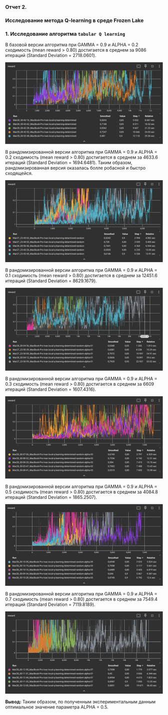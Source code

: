 ### Отчет 2. 
### Исследование метода Q-learning в среде Frozen Lake 

### 1. Исследование алгоритма `tabular Q learning`

В базовой версии алгоритма при GAMMA = 0.9 и ALPHA = 0.2 сходимость (mean reward > 0.80) достигается в среднем за 9086 итераций (Standard Deviation = 2718.0601).

<img src="imgs/determined.png"/>

В рандомизированной версии алгоритма при GAMMA = 0.9 и ALPHA = 0.2 сходимость (mean reward > 0.80) достигается в среднем за 4633.6 итераций (Standard Deviation = 1694.6481). Таким образом, рандомизированная версия оказалась болле робасной и быстро сходящейся.

<img src="imgs/determined-random.png"/>

В рандомизированной версии алгоритма при GAMMA = 0.9 и ALPHA = 0.1 сходимость (mean reward > 0.80) достигается в среднем за 12451.6 итераций (Standard Deviation = 8629.1679).

<img src="imgs/determined-random-alpha-01.png"/>

В рандомизированной версии алгоритма при GAMMA = 0.9 и ALPHA = 0.3 сходимость (mean reward > 0.80) достигается в среднем за 6609 итераций (Standard Deviation = 1607.4316).

<img src="imgs/determined-random-alpha-03.png"/>

В рандомизированной версии алгоритма при GAMMA = 0.9 и ALPHA = 0.5 сходимость (mean reward > 0.80) достигается в среднем за 4084.8 итераций (Standard Deviation = 1865.2507).

<img src="imgs/determined-random-alpha-05.png"/>

В рандомизированной версии алгоритма при GAMMA = 0.9 и ALPHA = 0.7 сходимость (mean reward > 0.80) достигается в среднем за 7549.4 итераций (Standard Deviation = 7119.8189).

<img src="imgs/determined-random-alpha-07.png"/>

**Вывод:** Таким образом, по полученным экспериментальным данным оптимальное значение параметра ALPHA = 0.5. 